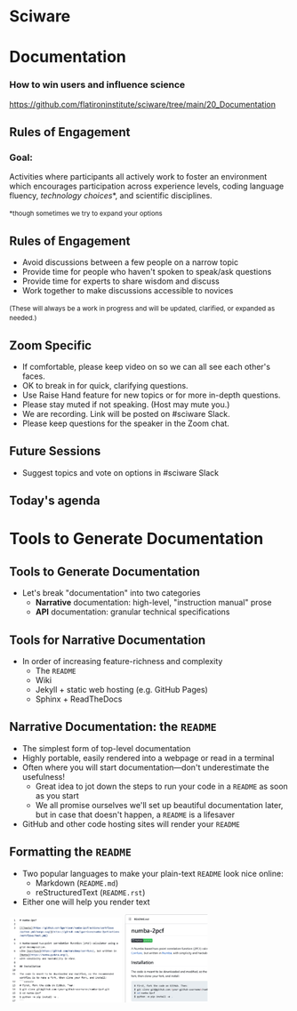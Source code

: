 # Sciware

# Documentation
### How to win users and influence science

https://github.com/flatironinstitute/sciware/tree/main/20_Documentation


## Rules of Engagement

### Goal:

Activities where participants all actively work to foster an environment which encourages participation across experience levels, coding language fluency, *technology choices*\*, and scientific disciplines.

<small>\*though sometimes we try to expand your options</small>


## Rules of Engagement

- Avoid discussions between a few people on a narrow topic
- Provide time for people who haven't spoken to speak/ask questions
- Provide time for experts to share wisdom and discuss
- Work together to make discussions accessible to novices

<small>
(These will always be a work in progress and will be updated, clarified, or expanded as needed.)
</small>


## Zoom Specific

- If comfortable, please keep video on so we can all see each other's faces.
- OK to break in for quick, clarifying questions.
- Use Raise Hand feature for new topics or for more in-depth questions.
- Please stay muted if not speaking. (Host may mute you.)
- We are recording. Link will be posted on #sciware Slack.
- Please keep questions for the speaker in the Zoom chat.


## Future Sessions

- Suggest topics and vote on options in #sciware Slack


## Today's agenda


# Tools to Generate Documentation


## Tools to Generate Documentation

- Let's break "documentation" into two categories
    - **Narrative** documentation: high-level, "instruction manual" prose
    - **API** documentation: granular technical specifications


## Tools for Narrative Documentation
- In order of increasing feature-richness and complexity
    - The `README`
    - Wiki
    - Jekyll + static web hosting (e.g. GitHub Pages)
    - Sphinx + ReadTheDocs


## Narrative Documentation: the `README`
- The simplest form of top-level documentation
- Highly portable, easily rendered into a webpage or read in a terminal
- Often where you will start documentation—don't underestimate the usefulness!
    - Great idea to jot down the steps to run your code in a `README` as soon as you start
    - We all promise ourselves we'll set up beautiful documentation later, but in case that doesn't happen, a `README` is a lifesaver
- GitHub and other code hosting sites will render your `README`


## Formatting the `README`
- Two popular languages to make your plain-text `README` look nice online:
    - Markdown (`README.md`)
    - reStructuredText (`README.rst`)
- Either one will help you render text

<img width="40%" src="assets/raw_readme_md.png" class="plain">
<img width="30%" src="assets/rendered_md.png" class="plain">
